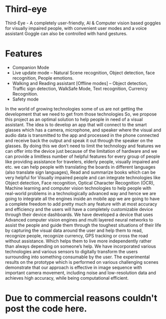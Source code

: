 # Third-eye
Third-Eye - A completely user-friendly, AI & Computer vision based goggles for visually impaired people, with convenient user modes and a voice assistant 
Goggle can also be controlled with hand gestures.

# Features
- Companion Mode 
- Live update mode – Natural Scene recognition, Object detection, face recognition, People emotions.
- Walking and Reading assistant [Offline modes] – Object detection, Traffic sign detection, WalkSafe Mode, Text recognition, Currency Recognition.
- Safety mode 

In the world of growing technologies some of us are not getting the development that we need to get from those technologies So, we propose this project as an optimal solution to help people in need of a visual assistant. The idea is to develop an app that will connect to the smart glasses which has a camera, microphone, and speaker where the visual and audio data is transmitted to the app and processed in the phone connected and receive back the output and speak it out through the speaker on the glasses. By doing this we don’t need to limit the technology and features we can offer into the device just because of the limitation of hardware and we can provide a limitless number of helpful features for every group of people like providing assistance for travelers, elderly people, visually impaired and etc. we can help people with translating the boards in different languages (also translate sign languages), Read and summarize books which can be very helpful for Visually impaired people and can integrate technologies like Object detection, Face recognition, Optical Character Recognition (OCR), Machine learning and computer vision technologies to help people with real-world problems in a technologically advanced way and hence we are going to integrate all the engines inside an mobile app we are going to have a complete freedom to add pretty much any feature with at most accuracy and efficiency and the users will have a completely customizable device through their device dashboards.
We have developed a device that uses Advanced computer vision engines and multi layered neural networks to assist the people and guide them through the toughest situations of their life by capturing the visual data around the user and help them to read, recognize people, recognize currency, GPS tracking or cross the road without assistance. Which helps them to live more independently rather than always depending on someone’s help. 
We have incorporated various technologies and various sensors to digitally transform the users surrounding into something consumable by the user. The experimental results on the prototype which is performed on various challenging scenes demonstrate that our approach is effective in image sequence with important camera movement, including noise and low-resolution data and achieves high accuracy, while being computational efficient.


# Due to commercial reasons couldn't post the code here.
